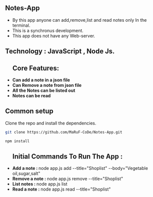 ##  Notes-App 
  * By this app anyone can add,remove,list and read notes only In the terminal.
  * This is a synchronus development.
  * This app does not have any Web-server.
##  Technology : JavaScript , Node Js.

<ul>
  
<h2>Core Features:</h2> 
    <li><b>Can add a note in a json file</b></li>
    <li><b>Can Remove a note from json file</b></li>
    <li><b>All the Notes can be listed out</b></li>
    <li><b>Notes can be read</b></li>
    
</ul>

## Common setup

Clone the repo and install the dependencies.

```bash
git clone https://github.com/MaRuF-CoDe/Notes-App.git
```

```bash
npm install
```
<ul>
  
<h2>Initial Commands To Run The App :</h2> 
    <li><b>Add a note : </b>node app.js add --title="Shoplist" --body="Vegetable oil,sugar,salt"</li>
    <li><b>Remove a note : </b>node app.js remove --title="Shoplist"</li>
    <li><b>List notes : </b>node app.js list </li>
    <li><b>Read a note : </b>node app.js read --title="Shoplist"</li>
    
</ul>

